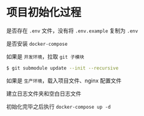 # 项目初始化过程

是否存在 `.env` 文件，没有将 `.env.example` 复制为 `.env`

是否安装 `docker-compose`

如果是 `开发环境`，拉取 `git 子模块`

```bash
$ git submodule update --init --recursive
```

如果是 `生产环境`，载入项目文件、nginx 配置文件

建立日志文件夹和空白日志文件

初始化完毕之后执行 `docker-compose up -d`
